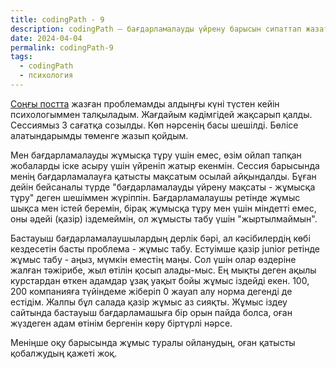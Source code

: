 ```yaml
---
title: codingPath - 9
description: codingPath – бағдарламалауды үйрену барысын сипаттап жазатын постарды біріктіретін тег. Бағдарламалауды өздігінен үйреніп жүрген адамдарға пайдалы болуы мүмкін.
date: 2024-04-04
permalink: codingPath-9
tags:
  - codingPath
  - психология
---
```


[Соңғы постта](/codingPath-8) жазған проблемамды алдыңғы күні түстен кейін психологыммен талқыладым. Жағдайым кәдімгідей жақсарып қалды. Сессиямыз 3 сағатқа созылды. Көп нәрсенің басы шешілді. Бөлісе алатындарымды төменге жазып қойдым.

Мен бағдарламалауды жұмысқа тұру үшін емес, өзім ойлап тапқан жобаларды іске асыру үшін үйреніп жатыр екенмін. Сессия барысында менің бағдарламалауға қатысты мақсатым осылай айқындалды. Бұған дейін бейсаналы түрде "бағдарламалауды үйрену мақсаты - жұмысқа тұру" деген шешіммен жүріппін. Бағдарламалаушы ретінде жұмыс шықса мен істей беремін, бірақ жұмысқа тұру мен үшін міндетті емес, оны әдейі (қазір) іздемеймін, ол жұмысты табу үшін "жыртылмаймын".

Бастауыш бағдарламалаушылардың дерлік бәрі, ал кәсібилердің көбі кездесетін басты проблема - жұмыс табу. Естуімше қазір junior ретінде жұмыс табу - аңыз, мүмкін еместің маңы. Сол үшін олар өздеріне жалған тәжірибе, жыл өтілін қосып алады-мыс. Ең мықты деген ақылы курстардан өткен адамдар ұзақ уақыт бойы жұмыс іздейді екен. 100, 200 компанияға түйіндеме жіберіп 0 жауап алу норма дегенді де естідім. Жалпы бұл салада қазір жұмыс аз сияқты. Жұмыс іздеу сайтында бастауыш бағдарламашыға бір орын пайда болса, оған жүздеген адам өтінім бергенін көру біртүрлі нәрсе.

Меніңше оқу барысында жұмыс туралы ойланудың, оған қатысты қобалжудың қажеті жоқ.
